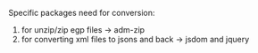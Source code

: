 Specific packages need for conversion:
1. for unzip/zip egp files -> adm-zip
2. for converting xml files to jsons and back -> jsdom and jquery